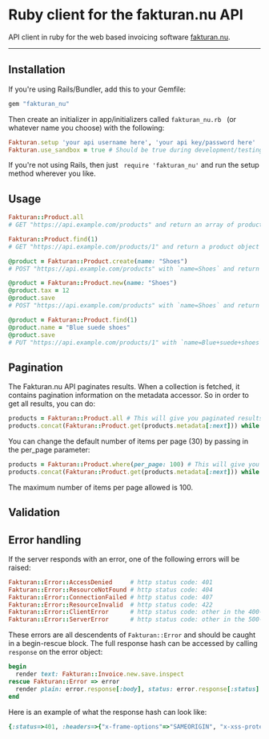 Ruby client for the fakturan.nu API
==============================

API client in ruby for the web based invoicing software [fakturan.nu](https://www.fakturan.nu).

---

## Installation

If you're using Rails/Bundler, add this to your Gemfile:

```ruby
gem "fakturan_nu"
```

Then create an initializer in app/initializers called  ``` fakturan_nu.rb  ``` (or whatever name you choose) with the following:

```ruby
Fakturan.setup 'your api username here', 'your api key/password here'
Fakturan.use_sandbox = true # Should be true during development/testing and false in production.
```

If you're not using Rails, then just ``` require 'fakturan_nu'``` and run the setup method wherever you like.

## Usage

```ruby
Fakturan::Product.all
# GET "https://api.example.com/products" and return an array of product objects

Fakturan::Product.find(1)
# GET "https://api.example.com/products/1" and return a product object

@product = Fakturan::Product.create(name: "Shoes")
# POST "https://api.example.com/products" with `name=Shoes` and return the saved product object

@product = Fakturan::Product.new(name: "Shoes")
@product.tax = 12
@product.save
# POST "https://api.example.com/products" with `name=Shoes` and return the saved product object

@product = Fakturan::Product.find(1)
@product.name = "Blue suede shoes"
@product.save
# PUT "https://api.example.com/products/1" with `name=Blue+suede+shoes` and return the updated product object
```
## Pagination

The Fakturan.nu API paginates results. When a collection is fetched, it contains pagination information on the metadata accessor. So in order to get all results, you can do:

```ruby
products = Fakturan::Product.all # This will give you paginated results of 30 items per page by default
products.concat(Fakturan::Product.get(products.metadata[:next])) while products.metadata[:next]
```

You can change the default number of items per page (30) by passing in the per_page parameter:

```ruby
products = Fakturan::Product.where(per_page: 100) # This will give you paginated results of 100 items per page
products.concat(Fakturan::Product.get(products.metadata[:next])) while products.metadata[:next]
```

The maximum number of items per page allowed is 100.

## Validation

## Error handling

If the server responds with an error, one of the following errors will be raised:

```ruby
Fakturan::Error::AccessDenied     # http status code: 401
Fakturan::Error::ResourceNotFound # http status code: 404
Fakturan::Error::ConnectionFailed # http status code: 407
Fakturan::Error::ResourceInvalid  # http status code: 422
Fakturan::Error::ClientError      # http status code: other in the 400-499 range
Fakturan::Error::ServerError      # http status code: other in the 500-599 range
```

These errors are all descendents of ```Fakturan::Error``` and should be caught in a begin-rescue block. The full response hash can be accessed by calling ```response``` on the error object:

```ruby
begin
  render text: Fakturan::Invoice.new.save.inspect
rescue Fakturan::Error => error
  render plain: error.response[:body], status: error.response[:status]
end
```

Here is an example of what the response hash can look like:

```ruby
{:status=>401, :headers=>{"x-frame-options"=>"SAMEORIGIN", "x-xss-protection"=>"1; mode=block", "x-content-type-options"=>"nosniff", "www-authenticate"=>"Basic realm=\"Application\"", "content-type"=>"text/html; charset=utf-8", "cache-control"=>"no-cache", "x-request-id"=>"5f1cbd61-8e45-43ff-acc0-902b531df682", "x-runtime"=>"0.015737", "connection"=>"close", "server"=>"thin 1.6.2 codename Doc Brown"}, :body=>"HTTP Basic: Access denied.\n"}
```

